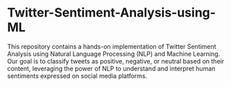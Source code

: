# Twitter-Sentiment-Analysis-using-ML
This repository contains a hands-on implementation of Twitter Sentiment Analysis using Natural Language Processing (NLP) and Machine Learning. Our goal is to classify tweets as positive, negative, or neutral based on their content, leveraging the power of NLP to understand and interpret human sentiments expressed on social media platforms.
